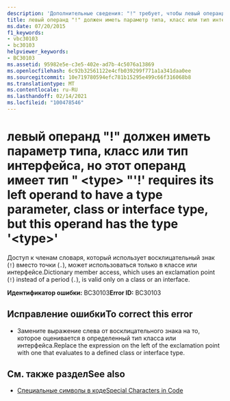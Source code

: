 ```yaml
---
description: 'Дополнительные сведения: "!" требует, чтобы левый операнд имел параметр типа, класс или тип интерфейса, но этот операнд имеет тип " <type> "'
title: левый операнд "!" должен иметь параметр типа, класс или тип интерфейса, но этот операнд имеет тип " <type> "
ms.date: 07/20/2015
f1_keywords:
- vbc30103
- bc30103
helpviewer_keywords:
- BC30103
ms.assetid: 95982e5e-c3e5-402e-ad7b-4c5076a13869
ms.openlocfilehash: 6c92b32561122e4cfb039299f771a1a341daa0ee
ms.sourcegitcommit: 10e719780594efc781b15295e499c66f316068b8
ms.translationtype: MT
ms.contentlocale: ru-RU
ms.lasthandoff: 02/14/2021
ms.locfileid: "100478546"
---
```

# <a name="-requires-its-left-operand-to-have-a-type-parameter-class-or-interface-type-but-this-operand-has-the-type-type"></a><span data-ttu-id="de0b8-103">левый операнд "!" должен иметь параметр типа, класс или тип интерфейса, но этот операнд имеет тип " \<type> "</span><span class="sxs-lookup"><span data-stu-id="de0b8-103">'!' requires its left operand to have a type parameter, class or interface type, but this operand has the type '\<type>'</span></span>

<span data-ttu-id="de0b8-104">Доступ к членам словаря, который использует восклицательный знак (`!`) вместо точки (`.`), может использоваться только в классе или интерфейсе.</span><span class="sxs-lookup"><span data-stu-id="de0b8-104">Dictionary member access, which uses an exclamation point (`!`) instead of a period (`.`), is valid only on a class or an interface.</span></span>  
  
 <span data-ttu-id="de0b8-105">**Идентификатор ошибки:** BC30103</span><span class="sxs-lookup"><span data-stu-id="de0b8-105">**Error ID:** BC30103</span></span>  
  
## <a name="to-correct-this-error"></a><span data-ttu-id="de0b8-106">Исправление ошибки</span><span class="sxs-lookup"><span data-stu-id="de0b8-106">To correct this error</span></span>  
  
- <span data-ttu-id="de0b8-107">Замените выражение слева от восклицательного знака на то, которое оценивается в определенный тип класса или интерфейса.</span><span class="sxs-lookup"><span data-stu-id="de0b8-107">Replace the expression on the left of the exclamation point with one that evaluates to a defined class or interface type.</span></span>  
  
## <a name="see-also"></a><span data-ttu-id="de0b8-108">См. также раздел</span><span class="sxs-lookup"><span data-stu-id="de0b8-108">See also</span></span>

- [<span data-ttu-id="de0b8-109">Специальные символы в коде</span><span class="sxs-lookup"><span data-stu-id="de0b8-109">Special Characters in Code</span></span>](../programming-guide/program-structure/special-characters-in-code.md)
